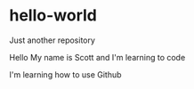 # hello-world
Just another repository

Hello My name is Scott and I'm learning to code

I'm learning how to use Github
